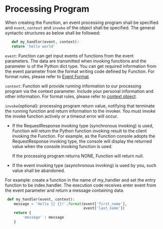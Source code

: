 # Processing Program

When creating the Function, an event processing program shall be specified and `event`, `context` and `invoke` of the object shall be specified. The general syntactic structures as below shall be followed:
```Python
   def my_handler(event, context):
   return 'hello world'
   ```
   

`event`: Function can get input events of functions from the event parameters. The data are transmitted when invoking functions and the parameter is of the Python dict type. You can get required information from the event parameter from the format writing code defined by Function. For format rules, please refer to [Event Format](../../../invokefunction/triggermanagement/configtigger-event.md).

`context`: Function will provide running information to our processing program via the context parameter. Include your personal information and other information. For format rules, please refer to [context object](context.md).

 

`invoke`(optional): processing program return value, notifying that terminate the running function and return information to the invoker. You must invoke the invoke function actively or a timeout error will occur.

* If the RequestResponse invoking type (synchronous invoking) is used, Function will return the Python function invoking result to the client invoking the Function. For example, as the Function console adopts the RequestResponse invoking type, the console will display the returned value when the console invoking function is used.

  If the processing program returns NONE, Function will return null.

* If the event invoking type (asynchronous invoking) is used by you, such value shall be abandoned.

For example: create a function in the name of my_handler and set the entry function to be index.handler. The execution code receives enter event from the event parameter and return a message containing data.
```Python
 def my_handler(event, context):
    message = 'Hello {} {}!'.format(event['first_name'], 
                                    event['last_name'])  
    return { 
        'message' : message
    }  
```

